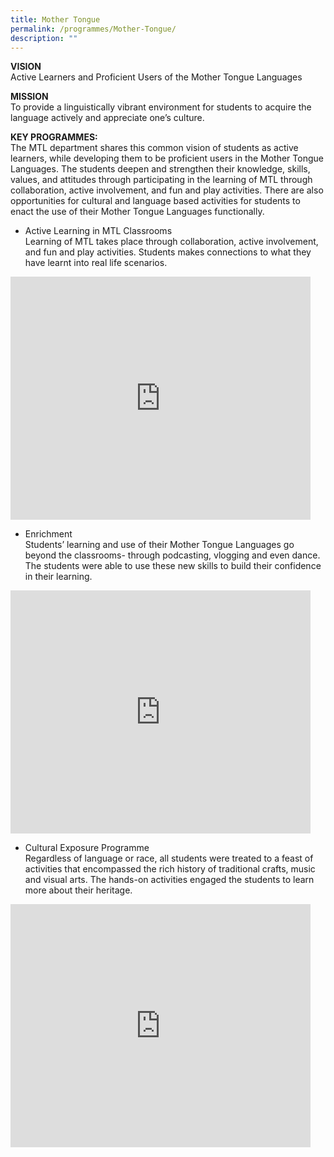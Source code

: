 ```yaml
---
title: Mother Tongue
permalink: /programmes/Mother-Tongue/
description: ""
---
```

**VISION**  
Active Learners and Proficient Users of the Mother Tongue Languages  
  
**MISSION**  
To provide a linguistically vibrant environment for students to acquire the language actively and appreciate one’s culture.  
  
**KEY PROGRAMMES:**  
The MTL department shares this common vision of students as active learners, while developing them to be proficient users in the Mother Tongue Languages. The students deepen and strengthen their knowledge, skills, values, and attitudes through participating in the learning of MTL through collaboration, active involvement, and fun and play activities. There are also opportunities for cultural and language based activities for students to enact the use of their Mother Tongue Languages functionally.


*   Active Learning in MTL Classrooms  
    Learning of MTL takes place through collaboration, active involvement, and fun and play activities. Students makes connections to what they have learnt into real life scenarios.
<iframe allowfullscreen="true" height="389" width="480" frameborder="0" src="https://docs.google.com/presentation/d/e/2PACX-1vTxCEKDt3h9d-eDe8P6iHAsERvoQh0Dj2hq5oo4Pe3BQg-MpTJMXaItrZkp2msA4r_Y4wOueYn25XoK/embed?start=true&amp;loop=true&amp;delayms=3000"></iframe>
<br>

*   Enrichment  
    Students’ learning and use of their Mother Tongue Languages go beyond the classrooms- through podcasting, vlogging and even dance. The students were able to use these new skills to build their confidence in their learning.
<iframe allowfullscreen="true" height="389" width="480" frameborder="0" src="https://docs.google.com/presentation/d/e/2PACX-1vT8vvZ1SdO30Rbq8DLnD80ZG2siTP9TQveurNh6rPLDlYhyEDlWXszSEz1yWaBTDuaFbY46WHk4Jay5/embed?start=true&amp;loop=true&amp;delayms=3000"></iframe>
<br>

*   Cultural Exposure Programme  
    Regardless of language or race, all students were treated to a feast of activities that encompassed the rich history of traditional crafts, music and visual arts. The hands-on activities engaged the students to learn more about their heritage.

<iframe allowfullscreen="true" height="389" width="480" frameborder="0" src="https://docs.google.com/presentation/d/e/2PACX-1vRPII4z0N9xvXzy6xIXHYka9D0pWPnH6uOIVn4juvEzGYDo5Yjj5XCvAOhcS-CbuTYlRM4wptRlh65Z/embed?start=true&amp;loop=true&amp;delayms=3000"></iframe>
